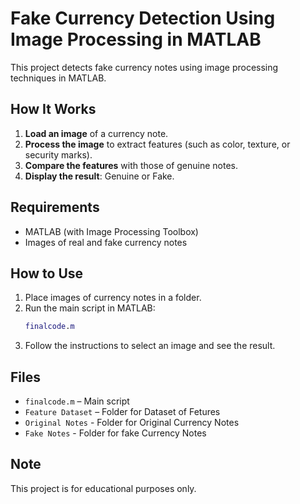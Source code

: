 # Fake Currency Detection Using Image Processing in MATLAB

This project detects fake currency notes using image processing techniques in MATLAB.

## How It Works

1. **Load an image** of a currency note.
2. **Process the image** to extract features (such as color, texture, or security marks).
3. **Compare the features** with those of genuine notes.
4. **Display the result**: Genuine or Fake.

## Requirements

- MATLAB (with Image Processing Toolbox)
- Images of real and fake currency notes

## How to Use

1. Place images of currency notes in a folder.
2. Run the main script in MATLAB:
    ```matlab
    finalcode.m
    ```
3. Follow the instructions to select an image and see the result.

## Files

- `finalcode.m` – Main script
- `Feature Dataset` – Folder for Dataset of Fetures
- `Original Notes` - Folder for Original Currency Notes
- `Fake Notes` - Folder for fake Currency Notes

## Note

This project is for educational purposes only.
